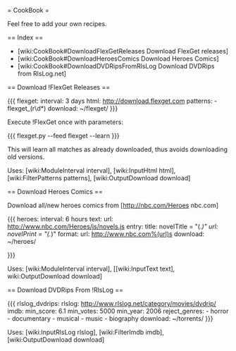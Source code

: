 = CookBook = 

Feel free to add your own recipes.

== Index ==

 * [wiki:CookBook#DownloadFlexGetReleases Download FlexGet releases]
 * [wiki:CookBook#DownloadHeroesComics Download Heroes Comics]
 * [wiki:CookBook#DownloadDVDRipsFromRlsLog Download DVDRips from RlsLog.net]


== Download !FlexGet Releases ==

{{{
flexget:
  interval: 3 days
  html: http://download.flexget.com
  patterns:
    - flexget_\(r\d*\)
  download: ~/flexget/
}}}

Execute !FlexGet once with parameters:

{{{
flexget.py --feed flexget --learn
}}}

This will learn all matches as already downloaded, thus avoids downloading old versions.

Uses: [wiki:ModuleInterval interval], [wiki:InputHtml html], [wiki:FilterPatterns patterns], [wiki:OutputDownload download]

== Download Heroes Comics ==

Download all/new heroes comics from [http://nbc.com/Heroes nbc.com]

{{{
heroes:
  interval: 6 hours
  text:
    url: http://www.nbc.com/Heroes/js/novels.js
    entry:
      title: novelTitle = "(.*)"
      url: novelPrint = "(.*)"
    format:
      url: http://www.nbc.com%(url)s
  download: ~/heroes/

}}}

Uses: [wiki:ModuleInterval interval], [[wiki:InputText text], wiki:OutputDownload download]

== Download DVDRips From !RlsLog ==

{{{
rlslog_dvdrips:
  rlslog: http://www.rlslog.net/category/movies/dvdrip/
  imdb:
    min_score: 6.1
    min_votes: 5000
    min_year: 2006
    reject_genres:
      - horror
      - documentary
      - musical
      - music
      - biography
  download: ~/torrents/
}}}

Uses: [wiki:InputRlsLog rlslog], [wiki:FilterImdb imdb], [wiki:OutputDownload download]
